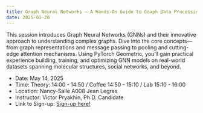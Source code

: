 ```yaml
---
title: Graph Neural Networks – A Hands-On Guide to Graph Data Processing
date: 2025-01-26
---
```

This session introduces Graph Neural Networks (GNNs) and their innovative approach to understanding complex graphs. 
Dive into the core concepts—from graph representations and message passing to pooling and cutting-edge attention mechanisms. 
Using PyTorch Geometric, you’ll gain practical experience building, training, and optimizing GNN models on real-world datasets spanning molecular structures, social networks, and beyond.

- Date: May 14, 2025 
- Time: Theory: 14:00 - 14:50 / Coffee 14:50 - 15:10 / Lab 15:10 - 16:00
- Location: Nancy-Salle A008 Jean Legras
- Instructor: Victor Pryakhin, Ph.D. Candidate
- Link to Sign-up: <a href="https://sondages.inria.fr/index.php/421238?lang=en">Sign-up here!</a>
